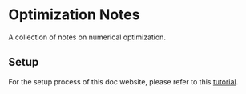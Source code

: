 # Optimization Notes
A collection of notes on numerical optimization.

## Setup

For the setup process of this doc website, please refer to this [tutorial](https://github.com/readthedocs/tutorial-sphinx-markdown/blob/main/NOTES.md).
